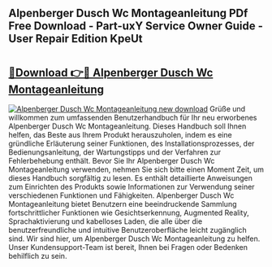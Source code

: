 ## Alpenberger Dusch Wc Montageanleitung PDf Free Download - Part-uxY Service Owner Guide - User Repair Edition KpeUt

# <h2><a href="http://df7bpof.blite.top/?on=Alpenberger+Dusch+Wc+Montageanleitung">🔗Download 👉🔴 Alpenberger Dusch Wc Montageanleitung</a></h2>

[![Alpenberger Dusch Wc Montageanleitung new download](https://i.imgur.com/lujVjoI.png)](http://df7bpof.blite.top/?on=Alpenberger+Dusch+Wc+Montageanleitung)
Grüße und willkommen zum umfassenden Benutzerhandbuch für Ihr neu erworbenes Alpenberger Dusch Wc Montageanleitung. Dieses Handbuch soll Ihnen helfen, das Beste aus Ihrem Produkt herauszuholen, indem es eine gründliche Erläuterung seiner Funktionen, des Installationsprozesses, der Bedienungsanleitung, der Wartungstipps und der Verfahren zur Fehlerbehebung enthält. Bevor Sie Ihr Alpenberger Dusch Wc Montageanleitung verwenden, nehmen Sie sich bitte einen Moment Zeit, um dieses Handbuch sorgfältig zu lesen. Es enthält detaillierte Anweisungen zum Einrichten des Produkts sowie Informationen zur Verwendung seiner verschiedenen Funktionen und Fähigkeiten. Alpenberger Dusch Wc Montageanleitung bietet Benutzern eine beeindruckende Sammlung fortschrittlicher Funktionen wie Gesichtserkennung, Augmented Reality, Sprachaktivierung und kabelloses Laden, die alle über die benutzerfreundliche und intuitive Benutzeroberfläche leicht zugänglich sind. Wir sind hier, um Alpenberger Dusch Wc Montageanleitung zu helfen. Unser Kundensupport-Team ist bereit, Ihnen bei Fragen oder Bedenken behilflich zu sein.
